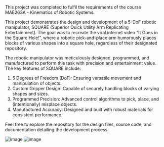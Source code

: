This project was completed to fulfil the requirements of the course MAE263A - Kinematics of Robotic Systems.

This project demonstrates the design and development of a 5-DoF robotic manipulator, SQUARE (Superior Quick Utility Arm Replicating Entertainment). The goal was to recreate the viral internet video “It Goes in the Square Hole!”, where a robotic pick-and-place arm humorously places blocks of various shapes into a square hole, regardless of their designated repository.

The robotic manipulator was meticulously designed, programmed, and manufactured to perform this task with precision and entertainment value. The key features of SQUARE include:

1. 5 Degrees of Freedom (DoF): Ensuring versatile movement and manipulation of objects.
2. Custom Gripper Design: Capable of securely handling blocks of varying shapes and sizes.
3. Programmed Precision: Advanced control algorithms to pick, place, and (intentionally) misplace objects.
4. Manufactured Accuracy: Designed and built with robust materials for consistent performance.

Feel free to explore the repository for the design files, source code, and documentation detailing the development process.

![image](https://github.com/user-attachments/assets/a26a53bb-fc49-435f-a123-b91d2d2460fb)
![image](https://github.com/user-attachments/assets/c6532d63-9dcb-46b7-a8f9-7fcd5370d399)


